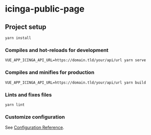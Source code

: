 # icinga-public-page

## Project setup
```
yarn install
```

### Compiles and hot-reloads for development
```
VUE_APP_ICINGA_API_URL=https://domain.tld/your/api/url yarn serve
```

### Compiles and minifies for production
```
VUE_APP_ICINGA_API_URL=https://domain.tld/your/api/url yarn build
```

### Lints and fixes files
```
yarn lint
```

### Customize configuration
See [Configuration Reference](https://cli.vuejs.org/config/).
